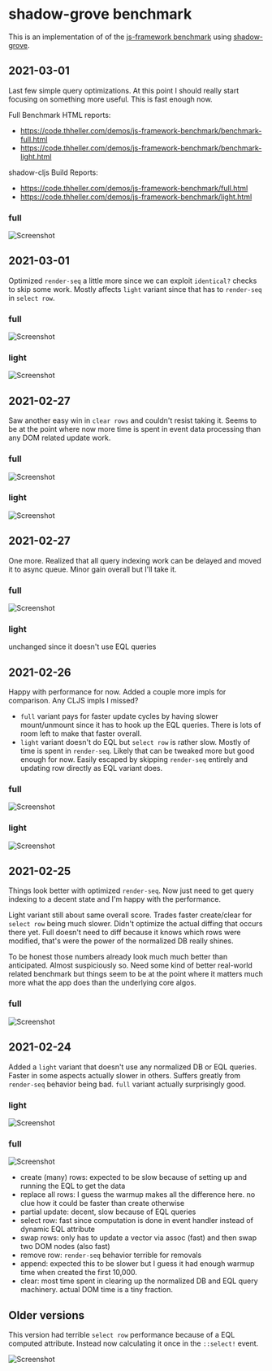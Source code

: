 # shadow-grove benchmark

This is an implementation of of the [js-framework benchmark](https://github.com/krausest/js-framework-benchmark) using [shadow-grove](https://github.com/thheller/shadow-experiments).

## 2021-03-01

Last few simple query optimizations. At this point I should really start focusing on something more useful. This is fast enough now.

Full Benchmark HTML reports:
- https://code.thheller.com/demos/js-framework-benchmark/benchmark-full.html
- https://code.thheller.com/demos/js-framework-benchmark/benchmark-light.html

shadow-cljs Build Reports:
- https://code.thheller.com/demos/js-framework-benchmark/full.html
- https://code.thheller.com/demos/js-framework-benchmark/light.html

### full

![Screenshot](2021-03-01--15-41.png)

## 2021-03-01

Optimized `render-seq` a little more since we can exploit `identical?` checks to skip some work. Mostly affects `light` variant since that has to `render-seq` in `select row`.

### full

![Screenshot](2021-03-01--11-19.png)

### light

![Screenshot](2021-03-01--11-18.png)


## 2021-02-27

Saw another easy win in `clear rows` and couldn't resist taking it. Seems to be at the point where now more time is spent in event data processing than any DOM related update work.

### full

![Screenshot](2021-02-27--14-17.png)

### light

![Screenshot](2021-02-27--14-10.png)


## 2021-02-27

One more. Realized that all query indexing work can be delayed and moved it to async queue. Minor gain overall but I'll take it.

### full

![Screenshot](2021-02-27--11-51.png)

### light

unchanged since it doesn't use EQL queries

## 2021-02-26

Happy with performance for now. Added a couple more impls for comparison. Any CLJS impls I missed?

- `full` variant pays for faster update cycles by having slower mount/unmount since it has to hook up the EQL queries. There is lots of room left to make that faster overall.
- `light` variant doesn't do EQL but `select row` is rather slow. Mostly of time is spent in `render-seq`. Likely that can be tweaked more but good enough for now. Easily escaped by skipping `render-seq` entirely and updating row directly as EQL variant does.

### full

![Screenshot](2021-02-26--17-25.png)

### light

![Screenshot](2021-02-26--17-19.png)

## 2021-02-25

Things look better with optimized `render-seq`. Now just need to get query indexing to a decent state and I'm happy with the performance.

Light variant still about same overall score. Trades faster create/clear for `select row` being much slower. Didn't optimize the actual diffing that occurs there yet. Full doesn't need to diff because it knows which rows were modified, that's were the power of the normalized DB really shines.

To be honest those numbers already look much much better than anticipated. Almost suspiciously so. Need some kind of better real-world related benchmark but things seem to be at the point where it matters much more what the app does than the underlying core algos.

### full

![Screenshot](2021-02-25--14-07.png)


## 2021-02-24

Added a `light` variant that doesn't use any normalized DB or EQL queries. Faster in some aspects actually slower in others. Suffers greatly from `render-seq` behavior being bad. `full` variant actually surprisingly good.

### light
![Screenshot](2021-02-24--14-11.png)

### full
![Screenshot](2021-02-23--10-48.png)


- create (many) rows: expected to be slow because of setting up and running the EQL to get the data
- replace all rows: I guess the warmup makes all the difference here. no clue how it could be faster than create otherwise
- partial update: decent, slow because of EQL queries 
- select row: fast since computation is done in event handler instead of dynamic EQL attribute
- swap rows: only has to update a vector via assoc (fast) and then swap two DOM nodes (also fast)
- remove row: `render-seq` behavior terrible for removals
- append: expected this to be slower but I guess it had enough warmup time when created the first 10,000.
- clear: most time spent in clearing up the normalized DB and EQL query machinery. actual DOM time is a tiny fraction.

## Older versions


This version had terrible `select row` performance because of a EQL computed attribute. Instead now calculating it once in the `::select!` event.

![Screenshot](2021-02-22--12-15.png)